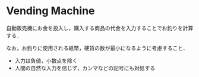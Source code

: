 # Vending Machine

自動販売機にお金を投入し，購入する商品の代金を入力することでお釣りを計算する．

なお，お釣りに使用される紙幣，硬貨の数が最小になるように考慮すること．

- 入力は負値，小数点を除く
- 人間の自然な入力を信じず，カンマなどの記号にも対処する